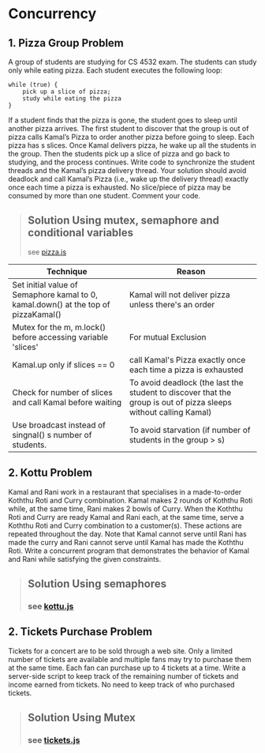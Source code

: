 # Concurrency

## 1. Pizza Group Problem

A group of students are studying for CS 4532 exam. The students can study only while eating pizza. Each student executes the following loop:
```
while (true) {
    pick up a slice of pizza; 
    study while eating the pizza
}
```
If a student finds that the pizza is gone, the student goes to sleep until another pizza arrives. The first student to discover that the group is out of pizza calls Kamal’s Pizza to order another pizza before going to sleep. Each pizza has s slices. Once Kamal delivers pizza, he wake up all the students in the group. Then the students pick up a slice of pizza and go back to studying, and the process continues.
Write code to synchronize the student threads and the Kamal’s pizza delivery thread.
Your solution should avoid deadlock and call Kamal’s Pizza (i.e., wake up the delivery thread) exactly once each time a pizza is exhausted. No slice/piece of pizza may be consumed by more than one student. Comment your code.

> ## Solution Using **mutex**, **semaphore** and **conditional** variables 
> see [pizza.js](./pizza.js)


| **Technique** | **Reason** |
| --- | --- |
| Set initial value of Semaphore kamal to 0, kamal.down() at the top of pizzaKamal() | Kamal will not deliver pizza unless there&#39;s an order |
| Mutex for the m, m.lock() before accessing variable &#39;slices&#39; | For mutual Exclusion |
| Kamal.up only if slices == 0 | call Kamal&#39;s Pizza exactly once each time a pizza is exhausted |
| Check for number of slices and call Kamal before waiting | To avoid deadlock (the last the student to discover that the group is out of pizza sleeps without calling Kamal) |
| Use broadcast instead of singnal() s number of students. | To avoid starvation (if number of students in the group &gt; s) |

## 2. Kottu Problem

Kamal and Rani work in a restaurant that specialises in a made-to-order Koththu Roti and Curry combination. Kamal makes 2 rounds of Koththu Roti while, at the same time, Rani makes 2 bowls of Curry. When the Koththu Roti and Curry are ready Kamal and Rani each, at the same time, serve a Koththu Roti and Curry combination to a customer(s). These actions are repeated throughout the day. Note that Kamal cannot serve until Rani has made the curry and Rani cannot serve until Kamal has made the Koththu Roti. Write a concurrent program that demonstrates the behavior of Kamal and Rani while satisfying the given constraints.

> ## Solution Using **semaphores**
> ### see [kottu.js](./kottu.js)

## 2. Tickets Purchase Problem

Tickets for a concert are to be sold through a web site. Only a limited number of tickets are available and multiple fans may try to purchase them at the same time. Each fan can purchase up to 4 tickets at a time. Write a server-side script to keep track of the remaining number of tickets and income earned from tickets. No need to keep track of who purchased tickets.

> ## Solution Using **Mutex**
> ### see [tickets.js](./tickets.js)
